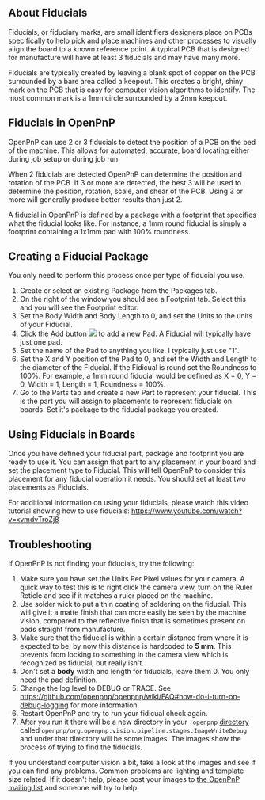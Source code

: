## About Fiducials

Fiducials, or fiduciary marks, are small identifiers designers place on PCBs specifically to help pick and place machines and other processes to visually align the board to a known reference point. A typical PCB that is designed for manufacture will have at least 3 fiducials and may have many more.

Fiducials are typically created by leaving a blank spot of copper on the PCB surrounded by a bare area called a keepout. This creates a bright, shiny mark on the PCB that is easy for computer vision algorithms to identify. The most common mark is a 1mm circle surrounded by a 2mm keepout.

## Fiducials in OpenPnP

OpenPnP can use 2 or 3 fiducials to detect the position of a PCB on the bed of the machine. This allows for automated, accurate, board locating either during job setup or during job run.

When 2 fiducials are detected OpenPnP can determine the position and rotation of the PCB. If 3 or more are detected, the best 3 will be used to determine the position, rotation, scale, and shear of the PCB. Using 3 or more will generally produce better results than just 2.

A fiducial in OpenPnP is defined by a package with a footprint that specifies what the fiducial looks like. For instance, a 1mm round fiducial is simply a footprint containing a 1x1mm pad with 100% roundness.

## Creating a Fiducial Package

You only need to perform this process once per type of fiducial you use.

1. Create or select an existing Package from the Packages tab.
2. On the right of the window you should see a Footprint tab. Select this and you will see the Footprint editor.
3. Set the Body Width and Body Length to 0, and set the Units to the units of your Fiducial.
4. Click the Add button ![](https://rawgit.com/openpnp/openpnp/develop/src/main/resources/icons/general-add.svg) to add a new Pad. A Fiducial will typically have just one pad.
5. Set the name of the Pad to anything you like. I typically just use "1".
6. Set the X and Y position of the Pad to 0, and set the Width and Length to the diameter of the Fiducial. If the Fidicual is round set the Roundness to 100%. For example, a 1mm round fiducial would be defined as X = 0, Y = 0, Width = 1, Length = 1, Roundness = 100%.
7. Go to the Parts tab and create a new Part to represent your fiducial. This is the part you will assign to placements to represent fiducials on boards. Set it's package to the fiducial package you created.

## Using Fiducials in Boards

Once you have defined your fiducial part, package and footprint you are ready to use it. You can assign that part to any placement in your board and set the placement type to Fiducial. This will tell OpenPnP to consider this placement for any fiducial operation it needs. You should set at least two placements as Fiducials.

For additional information on using your fiducials, please watch this video tutorial showing how to use fiducials: https://www.youtube.com/watch?v=xvmdvTroZj8

## Troubleshooting

If OpenPnP is not finding your fiducials, try the following:

1. Make sure you have set the Units Per Pixel values for your camera. A quick way to test this is to right click the camera view, turn on the Ruler Reticle and see if it matches a ruler placed on the machine.
2. Use solder wick to put a thin coating of soldering on the fiducial. This will give it a matte finish that can more easily be seen by the machine vision, compared to the reflective finish that is sometimes present on pads straight from manufacture. 
3. Make sure that the fiducial is within a certain distance from where it is expected to be; by now this distance is hardcoded to **5 mm**. This prevents from locking to something in the camera view which is recognized as fiducial, but really isn't.
4. Don't set a **body** width and length for fiducials, leave them 0.  You only need the pad definition.
5. Change the log level to DEBUG or TRACE. See https://github.com/openpnp/openpnp/wiki/FAQ#how-do-i-turn-on-debug-logging for more information.
6. Restart OpenPnP and try to run your fidicual check again.
7. After you run it there will be a new directory in your `.openpnp` [directory](https://github.com/openpnp/openpnp/wiki/FAQ#where-are-configuration-and-log-files-located) called `openpnp/org.openpnp.vision.pipeline.stages.ImageWriteDebug` and under that directory will be some images. The images show the process of trying to find the fiducials.

  If you understand computer vision a bit, take a look at the images and see if you can find any problems. Common problems are lighting and template size related. If it doesn't help, please post your images to [the OpenPnP mailing list](http://groups.google.com/group/openpnp) and someone will try to help.


